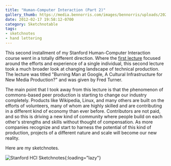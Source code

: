 ```yaml
---
title: "Human-Computer Interaction (Part 2)"
gallery_thumb: https://media.bennorris.com/images/bennorris/uploads/2021/db57eec383.png
date: 2012-02-17 19:58:12-0700
category: Sketchnotable
tags:
- sketchnotes
- hand lettering
---
```


This second installment of my Stanford Human-Computer Interaction course went in a totally different direction. Where the <a href="https://bennorris.com/2012/02/08/humancomputer-interaction-part">first lecture</a> focused around the efforts and experience of a single individual, this second lecture took a much broader look at changing landscape of technical production. The lecture was titled "Burning Man at Google, A Cultural Infrastructure for New Media Production?" and was given by Fred Turner.

The main point that I took away from this lecture is that the phenomenon of commons-based peer production is starting to change our industry completely. Products like Wikipedia, Linux, and many others are built on the efforts of volunteers, many of whom are highly skilled and are contributing in a different kind of economy than ever before. Contributors are not paid, and so this is driving a new kind of community where people build on each other's strengths and skills without thought of compensation. As more companies recognize and start to harness the potential of this kind of production, projects of a different nature and scale will become our new reality.

Here are my sketchnotes.

![Stanford HCI Sketchnotes](https://media.bennorris.com/images/bennorris/uploads/2021/db57eec383.png){:loading="lazy"}
